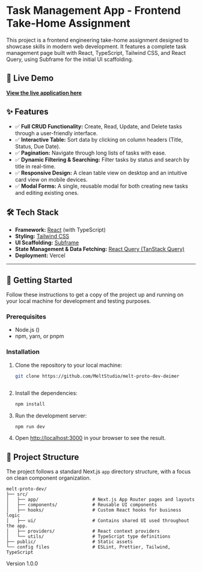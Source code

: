# Task Management App - Frontend Take-Home Assignment

This project is a frontend engineering take-home assignment designed to showcase skills in modern web development. It features a complete task management page built with React, TypeScript, Tailwind CSS, and React Query, using Subframe for the initial UI scaffolding.

## 🚀 Live Demo

[**View the live application here**](https://melt-proto-dev-deimer.vercel.app/)

## ✨ Features

- ✅ **Full CRUD Functionality:** Create, Read, Update, and Delete tasks through a user-friendly interface.
- ✅ **Interactive Table:** Sort data by clicking on column headers (Title, Status, Due Date).
- ✅ **Pagination:** Navigate through long lists of tasks with ease.
- ✅ **Dynamic Filtering & Searching:** Filter tasks by status and search by title in real-time.
- ✅ **Responsive Design:** A clean table view on desktop and an intuitive card view on mobile devices.
- ✅ **Modal Forms:** A single, reusable modal for both creating new tasks and editing existing ones.

## 🛠️ Tech Stack

- **Framework:** [React](https://reactjs.org/) (with TypeScript)
- **Styling:** [Tailwind CSS](https://tailwindcss.com/)
- **UI Scaffolding:** [Subframe](https://subframe.com/)
- **State Management & Data Fetching:** [React Query (TanStack Query)](https://tanstack.com/query/latest)
- **Deployment:** Vercel

---

## 🔧 Getting Started

Follow these instructions to get a copy of the project up and running on your local machine for development and testing purposes.

### Prerequisites

- Node.js ()
- npm, yarn, or pnpm

### Installation

1.  Clone the repository to your local machine:
    ```sh
    git clone https://github.com/MeltStudio/melt-proto-dev-deimer
    ```
    ```
2.  Install the dependencies:
    ```sh
    npm install
    ```
3.  Run the development server:
    ```sh
    npm run dev
    ```
4.  Open [http://localhost:3000](http://localhost:3000) in your browser to see the result.

## 📁 Project Structure

The project follows a standard Next.js `app` directory structure, with a focus on clean component organization.


```
melt-proto-dev/
├── src/
│   ├── app/                    # Next.js App Router pages and layouts
│   ├── components/             # Reusable UI components
│   ├── hooks/                  # Custom React hooks for business logic
│   ├── ui/                     # Contains shared UI used throughout the app.
│   ├── providers/              # React context providers
│   └── utils/                  # TypeScript type definitions
├── public/                     # Static assets
└── config files                # ESLint, Prettier, Tailwind, TypeScript
```

Version 1.0.0